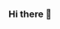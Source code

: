 ### Hi there 👋

<!--
**imyoungchae/imyoungchae** is a ✨ _special_ ✨ repository because its `README.md` (this file) appears on your GitHub profile.

Here are some ideas to get you started:

- 🔭 I’m currently working on ...
- 🌱 I’m currently learning ...
- 👯 I’m looking to collaborate on ...
- 🤔 I’m looking for help with ...
- 💬 Ask me about ...
-📫 How to reach me: ...[![Gmail Badge](https://img.shields.io/badge/Gmail-d14836?style=flat-square&logo=Gmail&logoColor=white&link=mailto:imyoungchaeson@gmail.com)](mailto:imyoungchaeson@gmail.com)

- 😄 Pronouns: ...
- ⚡ Fun fact: ...
-->
